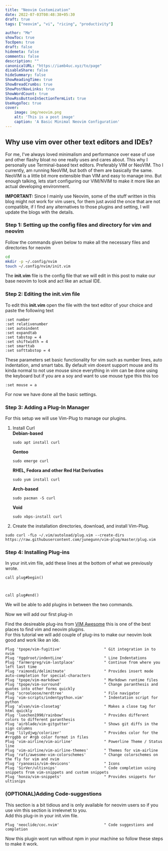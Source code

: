 ```yaml
---
title: "Neovim Customization"
date: 2022-07-03T08:48:38+05:30
draft: true
tags: ["neovim", "vi", "ricing", "productivity"]

author: "Me"
showToc: true
TocOpen: true
draft: false
hidemeta: false
comments: false
description: ""
canonicalURL: "https://iamb4uc.xyz/to/page"
disableShare: false
hideSummary: false
ShowReadingTime: true
ShowBreadCrumbs: true
ShowPostNavLinks: true
ShowWordCount: true
ShowRssButtonInSectionTermList: true
UseHugoToc: true
cover:
    image: img/neovim.png
    alt: 'This is a post image'
    caption: 'A Basic Minimal Neovim Configuration'
---
```


## Why use vim over other text editors and IDEs?
For me, I've always loved minimalism and performance over ease of use and other flashy bloat no one really uses and cares about. This why I personally use Terminal-based text editors. Preferably VIM or NeoVIM. Tho I currently, am running NeoVIM, but both of them are basically the same. NeoVIM is a little bit more extensible than VIM and easy to manage imo. But enough talking, lets start configuring our VIM/NVIM to make it more like an actual developing environment.  

**IMPORTANT:** Since I mainly use Neovim, some of the stuff written in this blog might not work for vim users, for them just avoid the once that are not compatible, if I find any alternatives to those plugins and setting, I will update the blogs with the details.

### Step 1: Setting up the config files and directory for vim and neovim
Follow the commands given below to make all the necessary files and directories for neovim

```bash
cd
mkdir -p ~/.config/nvim
touch ~/.config/nvim/init.vim
```
The **init.vim** file is the config file that we will edit in this post to make our base neovim to look and act like an actual IDE.

### Step 2: Editing the init.vim file
To edit this **init.vim** open the file with the text editor of your choice and paste the following text

```vim
:set number
:set relativenumber
:set autoindent
:set expandtab
:set tabstop = 4
:set shiftwidth = 4
:set smarttab
:set softtabstop = 4
```

These parameters set basic functionality for vim such as number lines, auto indentation, amd smart tabs. By default vim doesnt support mouse and its kinda normal to not use mouse since everything in vim can be done using the keyboard but if you are a soy and want to use mouse type this this too
```vim
:set mouse = a
```

For now we have done all the basic settings.

### Step 3: Adding a Plug-In Manager
For this setup we will use Vim-Plug to manage our plugins.  
1. Install Curl  
    **Debian-based**
    ```
    sudo apt install curl
    ```
    
    **Gentoo**
    ```
    sudo emerge curl
    ```
    
    **RHEL, Fedora and other Red Hat Derivaties**
    ```
    sudo yum install curl
    ```
    
    **Arch-based**
    ```
    sudo pacman -S curl
    ```
    
    **Void**
    ```
    sudo xbps-install curl
    ```

2. Create the installation directories, download, and install Vim-Plug. 
```
sudo curl -fLo ~/.vim/autoload/plug.vim --create-dirs https://raw.githubusercontent.com/junegunn/vim-plug/master/plug.vim
```

### Step 4: Installing Plug-ins
In your init.vim file, add these lines at the bottom of what we previously wrote.  
```vim
call plug#begin()



call plug#end()
```

We will be able to add plugins in between the two commands.  

Now we will add our first plug-in  

Find the desireable plug-ins from [VIM Awesome](https://vimawesome.com/) this is one of the best places to find vim and neovim plugins.  
For this tutorial we will add couple of plug-ins to make our neovim look good and work like an ide.  
```vim
Plug 'tpope/vim-fugitive'                   " Git integration in to nvim
Plug 'Yggdroot/indentLine'                  " Line Indentations
Plug 'farmergreg/vim-lastplace'             " Continue from where you left last time
Plug 'raimondi/delimitmate'                 " Provides insert mode auto-completion for special-characters
Plug 'tpope/vim-markdown'                   " Markdown runtime files
Plug 'tpope/vim-surround'                   " Change paranthesis and quotes into other forms quickly
Plug 'scrooloose/nerdtree'                  " File navigator
Plug 'vim-scripts/indentpython.vim'         " Indentation script for python
Plug 'alvan/vim-closetag'                   " Makes a close tag for html quickly
Plug 'luochen1990/rainbow'                  " Provides different colors to different paranthesis
Plug 'airblade/vim-gitgutter'               " Shows git diffs in the sign columns
Plug 'lilydjwg/colorizer'                   " Provides color for the #rrggbb or #rgb color format in files
Plug 'vim-airline/vim-airline'              " Powerline Theme / Status line
Plug 'vim-airline/vim-airline-themes'       " Themes for vim-airline
Plug 'rafi/awesome-vim-colorschemes'        " Change colorschemes on the fly for vim and nvim
Plug 'ryanoasis/vim-devicons'               " Icons
Plug 'SirVer/ultisnips'                     " Code completion using snippets from vim-snippets and custom snippets
Plug 'honza/vim-snippets'                   " Provides snippets for ultisnips
```

### (OPTIONAL)Adding Code-suggestions
This section is a bit tidious and is only available for neovim users so if you use vim this section is irrelevnet to you.  
Add this plug-in in your init.vim file.
```vim
Plug 'neoclide/coc.nvim'                    " Code suggestions and completion
```

Now this plugin wont run without npm in your machine so follow these steps to make it work.  

